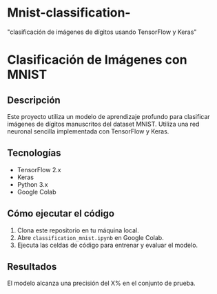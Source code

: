 # Mnist-classification-
"clasificación de imágenes de dígitos usando TensorFlow y Keras"
# Clasificación de Imágenes con MNIST

## Descripción
Este proyecto utiliza un modelo de aprendizaje profundo para clasificar imágenes de dígitos manuscritos del dataset MNIST. Utiliza una red neuronal sencilla implementada con TensorFlow y Keras.

## Tecnologías
- TensorFlow 2.x
- Keras
- Python 3.x
- Google Colab

## Cómo ejecutar el código
1. Clona este repositorio en tu máquina local.
2. Abre `classification_mnist.ipynb` en Google Colab.
3. Ejecuta las celdas de código para entrenar y evaluar el modelo.

## Resultados
El modelo alcanza una precisión del X% en el conjunto de prueba.
